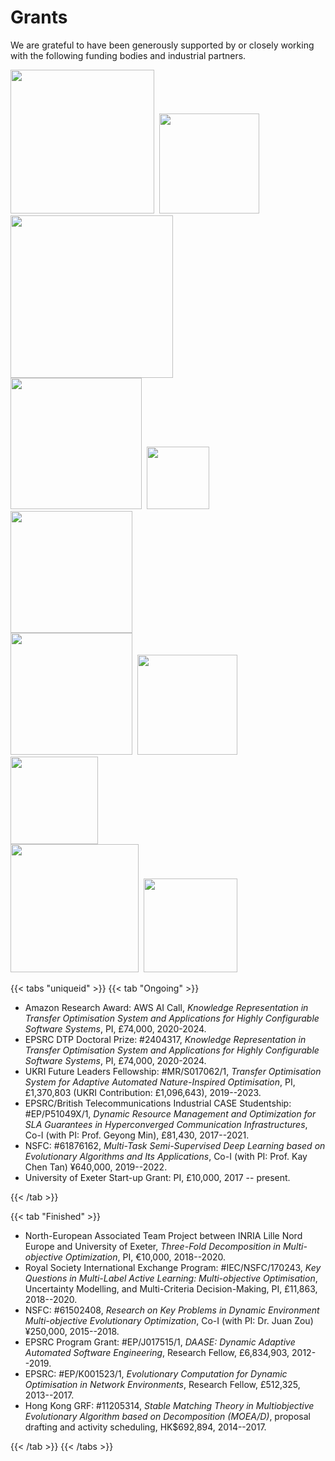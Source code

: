# Grants

We are grateful to have been generously supported by or closely working with the following funding bodies and industrial partners.

 <img src="/media/ukri.png" width="230">&nbsp; <img src="/media/rs2.gif" width="160">&nbsp; <img src="/media/epsrc.png" width="260"><br>
 <img src="/media/rgc.jpg" width="210">&nbsp;  <img src="/media/nsfc.jpeg" width="100">&nbsp; <img src="/media/inria.png" width="195"></br>
 <img src="/media/uoe.gif" width="195">&nbsp;  <img src="/media/sww.png" width="160">&nbsp; <img src="/media/wpa.jpeg" width="140"><br>
 <img src="/media/dashboard.png" width="205">&nbsp; <img src="/media/bt.png" width="150"> 

{{< tabs "uniqueid" >}}
{{< tab "Ongoing" >}}

- Amazon Research Award: AWS AI Call, _Knowledge Representation in Transfer Optimisation System and Applications for Highly Configurable Software Systems_, PI, &pound;74,000, 2020-2024.
- EPSRC DTP Doctoral Prize: #2404317, _Knowledge Representation in Transfer Optimisation System and Applications for Highly Configurable Software Systems_, PI, &pound;74,000, 2020-2024.
- UKRI Future Leaders Fellowship: #MR/S017062/1, _Transfer Optimisation System for Adaptive Automated Nature-Inspired Optimisation_, PI, &pound;1,370,803 (UKRI Contribution: &pound;1,096,643), 2019--2023.
- EPSRC/British Telecommunications Industrial CASE Studentship: #EP/P51049X/1, _Dynamic Resource Management and Optimization for SLA Guarantees in Hyperconverged Communication Infrastructures_, Co-I (with PI: Prof. Geyong Min), &pound;81,430, 2017--2021.
- NSFC: #61876162, _Multi-Task Semi-Supervised Deep Learning based on Evolutionary Algorithms and Its Applications_, Co-I (with PI: Prof. Kay Chen Tan) &yen;640,000, 2019--2022.
- University of Exeter Start-up Grant: PI, &pound;10,000, 2017 -- present.

{{< /tab >}}

{{< tab "Finished" >}}

- North-European Associated Team Project between INRIA Lille Nord Europe and University of Exeter, _Three-Fold Decomposition in Multi-objective Optimization_, PI, &euro;10,000, 2018--2020.
- Royal Society International Exchange Program: #IEC/NSFC/170243, _Key Questions in Multi-Label Active Learning: Multi-objective Optimisation_, Uncertainty Modelling, and Multi-Criteria Decision-Making, PI, &pound;11,863, 2018--2020.
- NSFC: #61502408, _Research on Key Problems in Dynamic Environment Multi-objective Evolutionary Optimization_, Co-I (with PI: Dr. Juan Zou) &yen;250,000, 2015--2018.
- EPSRC Program Grant: #EP/J017515/1, _DAASE: Dynamic Adaptive Automated Software Engineering_, Research Fellow, &pound;6,834,903, 2012--2019.
- EPSRC: #EP/K001523/1, _Evolutionary Computation for Dynamic Optimisation in Network Environments_, Research Fellow, &pound;512,325, 2013--2017.
- Hong Kong GRF: #11205314, _Stable Matching Theory in Multiobjective Evolutionary Algorithm based on Decomposition (MOEA/D)_, proposal drafting and activity scheduling, HK$692,894, 2014--2017.

{{< /tab >}}
{{< /tabs >}}
